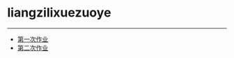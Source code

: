 # liangzilixuezuoye
---
- [第一次作业](https://www.zybuluo.com/Physics-CD/note/563354)<br>
- [第二次作业](https://www.zybuluo.com/Physics-CD/note/569713)<br>
